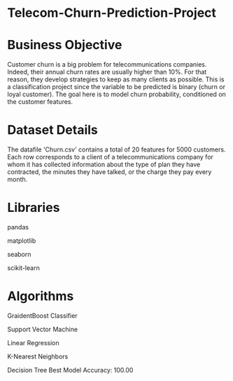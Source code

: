 # Telecom-Churn-Prediction-Project
# Business  Objective
Customer churn is a big problem for telecommunications
companies. Indeed, their annual churn rates are usually higher than
10%. For that reason, they develop strategies to keep as many clients
as possible.
This is a classification project since the variable to be predicted is
binary (churn or loyal customer). The goal here is to model churn
probability, conditioned on the customer features.
# Dataset Details 
The datafile 'Churn.csv' contains a total of 20 features for 5000
customers. Each row corresponds to a client of a telecommunications company for
whom it has collected information about the type of plan they have contracted, the
minutes they have talked, or the charge they pay every month.
# Libraries
pandas

matplotlib

seaborn

scikit-learn

# Algorithms
GraidentBoost Classifier 

Support Vector Machine

Linear Regression

K-Nearest Neighbors

Decision Tree
Best Model Accuracy: 100.00
